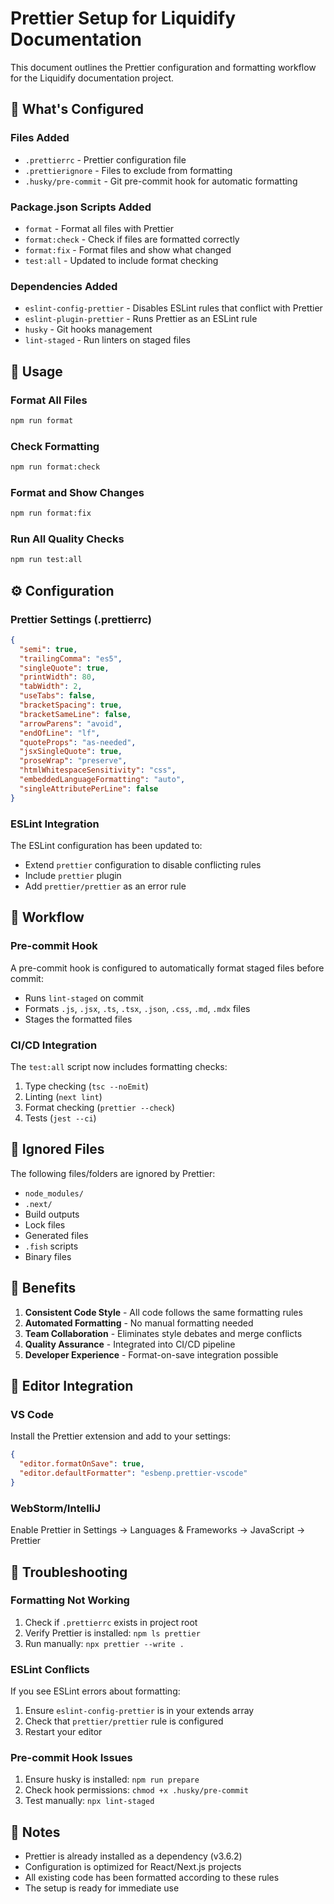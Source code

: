# Prettier Setup for Liquidify Documentation

This document outlines the Prettier configuration and formatting workflow for the Liquidify documentation project.

## 🎯 What's Configured

### Files Added

- `.prettierrc` - Prettier configuration file
- `.prettierignore` - Files to exclude from formatting
- `.husky/pre-commit` - Git pre-commit hook for automatic formatting

### Package.json Scripts Added

- `format` - Format all files with Prettier
- `format:check` - Check if files are formatted correctly
- `format:fix` - Format files and show what changed
- `test:all` - Updated to include format checking

### Dependencies Added

- `eslint-config-prettier` - Disables ESLint rules that conflict with Prettier
- `eslint-plugin-prettier` - Runs Prettier as an ESLint rule
- `husky` - Git hooks management
- `lint-staged` - Run linters on staged files

## 🚀 Usage

### Format All Files

```bash
npm run format
```

### Check Formatting

```bash
npm run format:check
```

### Format and Show Changes

```bash
npm run format:fix
```

### Run All Quality Checks

```bash
npm run test:all
```

## ⚙️ Configuration

### Prettier Settings (.prettierrc)

```json
{
  "semi": true,
  "trailingComma": "es5",
  "singleQuote": true,
  "printWidth": 80,
  "tabWidth": 2,
  "useTabs": false,
  "bracketSpacing": true,
  "bracketSameLine": false,
  "arrowParens": "avoid",
  "endOfLine": "lf",
  "quoteProps": "as-needed",
  "jsxSingleQuote": true,
  "proseWrap": "preserve",
  "htmlWhitespaceSensitivity": "css",
  "embeddedLanguageFormatting": "auto",
  "singleAttributePerLine": false
}
```

### ESLint Integration

The ESLint configuration has been updated to:

- Extend `prettier` configuration to disable conflicting rules
- Include `prettier` plugin
- Add `prettier/prettier` as an error rule

## 🔄 Workflow

### Pre-commit Hook

A pre-commit hook is configured to automatically format staged files before commit:

- Runs `lint-staged` on commit
- Formats `.js`, `.jsx`, `.ts`, `.tsx`, `.json`, `.css`, `.md`, `.mdx` files
- Stages the formatted files

### CI/CD Integration

The `test:all` script now includes formatting checks:

1. Type checking (`tsc --noEmit`)
2. Linting (`next lint`)
3. Format checking (`prettier --check`)
4. Tests (`jest --ci`)

## 📁 Ignored Files

The following files/folders are ignored by Prettier:

- `node_modules/`
- `.next/`
- Build outputs
- Lock files
- Generated files
- `.fish` scripts
- Binary files

## 🎨 Benefits

1. **Consistent Code Style** - All code follows the same formatting rules
2. **Automated Formatting** - No manual formatting needed
3. **Team Collaboration** - Eliminates style debates and merge conflicts
4. **Quality Assurance** - Integrated into CI/CD pipeline
5. **Developer Experience** - Format-on-save integration possible

## 🔧 Editor Integration

### VS Code

Install the Prettier extension and add to your settings:

```json
{
  "editor.formatOnSave": true,
  "editor.defaultFormatter": "esbenp.prettier-vscode"
}
```

### WebStorm/IntelliJ

Enable Prettier in Settings → Languages & Frameworks → JavaScript → Prettier

## 🐛 Troubleshooting

### Formatting Not Working

1. Check if `.prettierrc` exists in project root
2. Verify Prettier is installed: `npm ls prettier`
3. Run manually: `npx prettier --write .`

### ESLint Conflicts

If you see ESLint errors about formatting:

1. Ensure `eslint-config-prettier` is in your extends array
2. Check that `prettier/prettier` rule is configured
3. Restart your editor

### Pre-commit Hook Issues

1. Ensure husky is installed: `npm run prepare`
2. Check hook permissions: `chmod +x .husky/pre-commit`
3. Test manually: `npx lint-staged`

## 📝 Notes

- Prettier is already installed as a dependency (v3.6.2)
- Configuration is optimized for React/Next.js projects
- All existing code has been formatted according to these rules
- The setup is ready for immediate use
